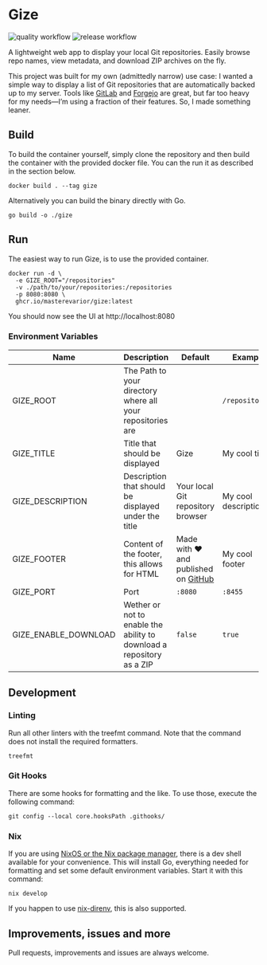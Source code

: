 # Gize

![quality workflow](https://github.com/MasterEvarior/gize/actions/workflows/quality.yaml/badge.svg) ![release workflow](https://github.com/MasterEvarior/gize/actions/workflows/publish.yaml/badge.svg)

A lightweight web app to display your local Git repositories. Easily browse repo names, view metadata, and download ZIP archives on the fly.

This project was built for my own (admittedly narrow) use case: I wanted a simple way to display a list of Git repositories that are automatically backed up to my server. Tools like [GitLab](https://about.gitlab.com/) and [Forgejo](https://forgejo.org/) are great, but far too heavy for my needs—I’m using a fraction of their features. So, I made something leaner.

## Build

To build the container yourself, simply clone the repository and then build the container with the provided docker file. You can the run it as described in the section below.

```shell
docker build . --tag gize
```

Alternatively you can build the binary directly with Go.

```shell
go build -o ./gize
```

## Run

The easiest way to run Gize, is to use the provided container.

```shell
docker run -d \
  -e GIZE_ROOT="/repositories"
  -v ./path/to/your/repositories:/repositories
  -p 8080:8080 \
  ghcr.io/masterevarior/gize:latest
```

You should now see the UI at http://localhost:8080

### Environment Variables

| Name             | Description                                                | Default                                                                                 | Example             | Mandatory  |
|------------------|------------------------------------------------------------|-----------------------------------------------------------------------------------------|---------------------|------------|
| GIZE_ROOT        | The Path to your directory where all your repositories are |                                                                                         | `/repositories`     | ✅         |
| GIZE_TITLE       | Title that should be displayed                             | Gize                                                                                    | My cool title       | ❌         |
| GIZE_DESCRIPTION | Description that should be displayed under the title       | Your local Git repository browser                                                       | My cool description | ❌         |
| GIZE_FOOTER      | Content of the footer, this allows for HTML                | Made with ❤️ and published on <a href='https://github.com/MasterEvarior/gize'>GitHub</a>| My cool footer      | ❌         |
| GIZE_PORT        | Port                                                       | `:8080`                                                                                 | `:8455`             | ❌         |
| GIZE_ENABLE_DOWNLOAD | Wether or not to enable the ability to download a repository as a ZIP | `false` |`true` | ❌ |

## Development

### Linting

Run all other linters with the treefmt command. Note that the command does not install the required formatters.

```shell
treefmt
```

### Git Hooks

There are some hooks for formatting and the like. To use those, execute the following command:

```shell
git config --local core.hooksPath .githooks/
```

### Nix

If you are using [NixOS or the Nix package manager](https://nixos.org/), there is a dev shell available for your convenience. This will install Go, everything needed for formatting and set some default environment variables. Start it with this command:

```shell
nix develop
```

If you happen to use [nix-direnv](https://github.com/nix-community/nix-direnv), this is also supported.

## Improvements, issues and more

Pull requests, improvements and issues are always welcome.

